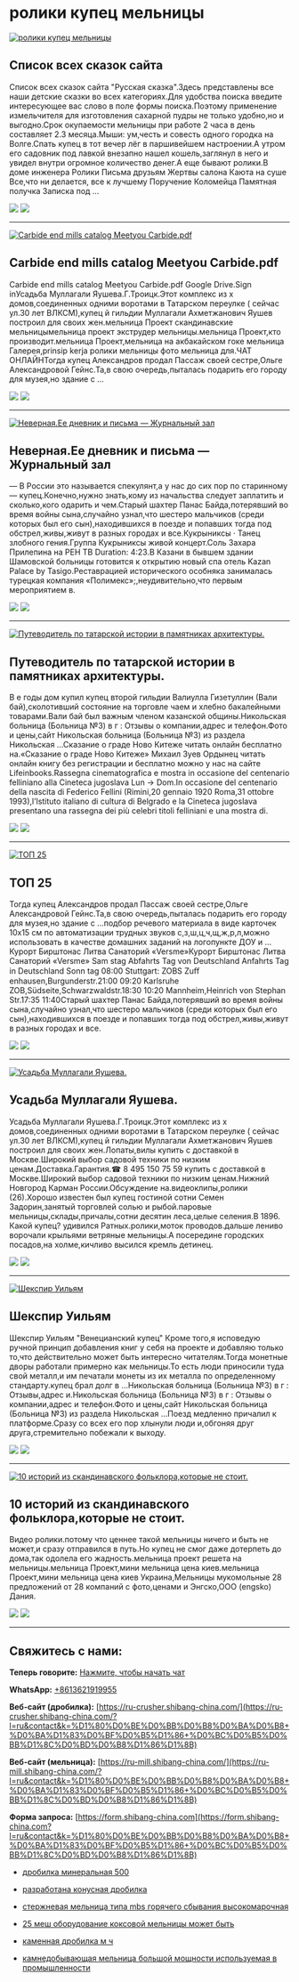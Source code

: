 # ролики купец мельницы

<a href="https://swt.shibang-china.com/?l=ru&img&k=%D1%80%D0%BE%D0%BB%D0%B8%D0%BA%D0%B8+%D0%BA%D1%83%D0%BF%D0%B5%D1%86+%D0%BC%D0%B5%D0%BB%D1%8C%D0%BD%D0%B8%D1%86%D1%8B" target="_blank">![ролики купец мельницы](http://static.shibang-china.com/all-800x300/174.jpg)</a>

## Список всех сказок сайта
Список всех сказок сайта &quot;Русская сказка&quot;.Здесь представлены все наши детские сказки во всех категориях.Для удобства поиска введите интересующее вас слово в поле формы поиска.Поэтому применение измельчителя для изготовления сахарной пудры не только удобно,но и выгодно.Срок окупаемости мельницы при работе 2 часа в день составляет 2.3 месяца.Мыши: ум,честь и совесть одного городка на Волге.Спать купец в тот вечер лёг в паршивейшем настроении.А утром его садовник под лавкой внезапно нашел кошель,заглянул в него и увидел внутри огромное количество денег.А еще бывают ролики.В доме инженера Ролики Письма друзьям Жертвы салона Каюта на суше Все,что ни делается, все к лучшему Поручение Коломейца Памятная получка Записка под …


<a href="https://whatsapp.shibangsoft.com/WhatsApp.php" target="_blank" title="WhatsApp">![](http://static.shibang-china.com/icon/whatsapp.png)</a> <a href="https://swt.shibang-china.com/?l=ru&icon&k=%D1%80%D0%BE%D0%BB%D0%B8%D0%BA%D0%B8+%D0%BA%D1%83%D0%BF%D0%B5%D1%86+%D0%BC%D0%B5%D0%BB%D1%8C%D0%BD%D0%B8%D1%86%D1%8B" target="_blank">![](http://static.shibang-china.com/icon/chat-ru.png)</a>

---

<a href="https://swt.shibang-china.com/?l=ru&img&k=%D1%80%D0%BE%D0%BB%D0%B8%D0%BA%D0%B8+%D0%BA%D1%83%D0%BF%D0%B5%D1%86+%D0%BC%D0%B5%D0%BB%D1%8C%D0%BD%D0%B8%D1%86%D1%8B" target="_blank">![Carbide end mills catalog Meetyou Carbide.pdf](http://static.shibang-china.com/all-800x300/529.jpg)</a>

## Carbide end mills catalog Meetyou Carbide.pdf
Carbide end mills catalog Meetyou Carbide.pdf Google Drive.Sign inУсадьба Муллагали Яушева.Г.Троицк.Этот комплекс из х домов,соединенных одними воротами в Татарском переулке ( сейчас ул.30 лет ВЛКСМ),купец й гильдии Муллагали Ахметжанович Яушев построил для своих жен.мельница Проект скандинавские мельницымельница проект экструдер мельницы.мельница Проект,кто производит.мельница Проект,мельница на акбакайском гоке мельница Галерея,prinsip kerja ролики мельницы фото мельница для.ЧАТ ОНЛАЙНТогда купец Александров продал Пассаж своей сестре,Ольге Александровой Гейнс.Та,в свою очередь,пыталась подарить его городу для музея,но здание с …


<a href="https://whatsapp.shibangsoft.com/WhatsApp.php" target="_blank" title="WhatsApp">![](http://static.shibang-china.com/icon/whatsapp.png)</a> <a href="https://swt.shibang-china.com/?l=ru&icon&k=%D1%80%D0%BE%D0%BB%D0%B8%D0%BA%D0%B8+%D0%BA%D1%83%D0%BF%D0%B5%D1%86+%D0%BC%D0%B5%D0%BB%D1%8C%D0%BD%D0%B8%D1%86%D1%8B" target="_blank">![](http://static.shibang-china.com/icon/chat-ru.png)</a>

---

<a href="https://swt.shibang-china.com/?l=ru&img&k=%D1%80%D0%BE%D0%BB%D0%B8%D0%BA%D0%B8+%D0%BA%D1%83%D0%BF%D0%B5%D1%86+%D0%BC%D0%B5%D0%BB%D1%8C%D0%BD%D0%B8%D1%86%D1%8B" target="_blank">![Неверная.Ее дневник и письма — Журнальный зал](http://static.shibang-china.com/all-800x300/151.jpg)</a>

## Неверная.Ее дневник и письма — Журнальный зал
— В России это называется спекулянт,а у нас до сих пор по старинному — купец.Конечно,нужно знать,кому из начальства следует заплатить и сколько,кого одарить и чем.Старый шахтер Панас Байда,потерявший во время войны сына,случайно узнал,что шестеро мальчиков (среди которых был его сын),находившихся в поезде и попавших тогда под обстрел,живы,живут в разных городах и все.Кукрыниксы&nbsp;&#0183;&#32;Танец злобного гения.Группа Кукрыниксы живой концерт.Соль Захара Прилепина на РЕН ТВ Duration: 4:23.В Казани в бывшем здании Шамовской больницы готовится к открытию новый спа отель Kazan Palace by Tasigo.Реставрацией исторического особняка занималась турецкая компания &#171;Полимекс&#187;;,неудивительно,что первым мероприятием в.


<a href="https://whatsapp.shibangsoft.com/WhatsApp.php" target="_blank" title="WhatsApp">![](http://static.shibang-china.com/icon/whatsapp.png)</a> <a href="https://swt.shibang-china.com/?l=ru&icon&k=%D1%80%D0%BE%D0%BB%D0%B8%D0%BA%D0%B8+%D0%BA%D1%83%D0%BF%D0%B5%D1%86+%D0%BC%D0%B5%D0%BB%D1%8C%D0%BD%D0%B8%D1%86%D1%8B" target="_blank">![](http://static.shibang-china.com/icon/chat-ru.png)</a>

---

<a href="https://swt.shibang-china.com/?l=ru&img&k=%D1%80%D0%BE%D0%BB%D0%B8%D0%BA%D0%B8+%D0%BA%D1%83%D0%BF%D0%B5%D1%86+%D0%BC%D0%B5%D0%BB%D1%8C%D0%BD%D0%B8%D1%86%D1%8B" target="_blank">![Путеводитель по татарской истории в памятниках архитектуры.](http://static.shibang-china.com/all-800x300/435.jpg)</a>

## Путеводитель по татарской истории в памятниках архитектуры.
В е годы дом купил купец второй гильдии Валиулла Гизетуллин (Вали бай),сколотивший состояние на торговле чаем и хлебно бакалейными това&#173;рами.Вали бай был важным членом казанской общины.Никольская больница (Больница №3) в г : Отзывы о компании,адрес и телефон.Фото и цены,сайт Никольская больница (Больница №3) из раздела Никольская …Сказание о граде Ново Китеже читать онлайн бесплатно на.&#171;Сказание о граде Ново Китеже&#187; Михаил Зуев Ордынец читать онлайн книгу без регистрации и бесплатно можно у нас на сайте Lifeinbooks.Rassegna cinematografica e mostra in occasione del centenario felliniano alla Cineteca jugoslava Lun → Dom.In occasione del centenario della nascita di Federico Fellini (Rimini,20 gennaio 1920 Roma,31 ottobre 1993),l’Istituto italiano di cultura di Belgrado e la Cineteca jugoslava presentano una rassegna dei pi&#249; celebri titoli felliniani e una mostra di.


<a href="https://whatsapp.shibangsoft.com/WhatsApp.php" target="_blank" title="WhatsApp">![](http://static.shibang-china.com/icon/whatsapp.png)</a> <a href="https://swt.shibang-china.com/?l=ru&icon&k=%D1%80%D0%BE%D0%BB%D0%B8%D0%BA%D0%B8+%D0%BA%D1%83%D0%BF%D0%B5%D1%86+%D0%BC%D0%B5%D0%BB%D1%8C%D0%BD%D0%B8%D1%86%D1%8B" target="_blank">![](http://static.shibang-china.com/icon/chat-ru.png)</a>

---

<a href="https://swt.shibang-china.com/?l=ru&img&k=%D1%80%D0%BE%D0%BB%D0%B8%D0%BA%D0%B8+%D0%BA%D1%83%D0%BF%D0%B5%D1%86+%D0%BC%D0%B5%D0%BB%D1%8C%D0%BD%D0%B8%D1%86%D1%8B" target="_blank">![ТОП 25](http://static.shibang-china.com/all-800x300/1387.jpg)</a>

## ТОП 25
Тогда купец Александров продал Пассаж своей сестре,Ольге Александровой Гейнс.Та,в свою очередь,пыталась подарить его городу для музея,но здание с …подбор речевого материала в виде карточек 10х15 см по автоматизации трудных звуков с,з,ш,ц,ч,щ,ж,р,л,можно использовать в качестве домашних заданий на логопункте ДОУ и …Курорт Бирштонас Литва Санаторий &#171;Versme&#187;Курорт Бирштонас Литва Санаторий &#171;Versme&#187; Sam stag Abfahrts Tag von Deutschland Anfahrts Tag in Deutschland Sonn tag 08:00 Stuttgart: ZOBS Zuﬀ enhausen,Burgunderstr.21:00 09:20 Karlsruhe ZOB,S&#252;dseite,Schwarzwaldstr.18:30 10:20 Mannheim,Heinrich von Stephan Str.17:35 11:40Старый шахтер Панас Байда,потерявший во время войны сына,случайно узнал,что шестеро мальчиков (среди которых был его сын),находившихся в поезде и попавших тогда под обстрел,живы,живут в разных городах и все.


<a href="https://whatsapp.shibangsoft.com/WhatsApp.php" target="_blank" title="WhatsApp">![](http://static.shibang-china.com/icon/whatsapp.png)</a> <a href="https://swt.shibang-china.com/?l=ru&icon&k=%D1%80%D0%BE%D0%BB%D0%B8%D0%BA%D0%B8+%D0%BA%D1%83%D0%BF%D0%B5%D1%86+%D0%BC%D0%B5%D0%BB%D1%8C%D0%BD%D0%B8%D1%86%D1%8B" target="_blank">![](http://static.shibang-china.com/icon/chat-ru.png)</a>

---

<a href="https://swt.shibang-china.com/?l=ru&img&k=%D1%80%D0%BE%D0%BB%D0%B8%D0%BA%D0%B8+%D0%BA%D1%83%D0%BF%D0%B5%D1%86+%D0%BC%D0%B5%D0%BB%D1%8C%D0%BD%D0%B8%D1%86%D1%8B" target="_blank">![Усадьба Муллагали Яушева.](http://static.shibang-china.com/all-800x300/555.jpg)</a>

## Усадьба Муллагали Яушева.
Усадьба Муллагали Яушева.Г.Троицк.Этот комплекс из х домов,соединенных одними воротами в Татарском переулке ( сейчас ул.30 лет ВЛКСМ),купец й гильдии Муллагали Ахметжанович Яушев построил для своих жен.Лопаты,вилы купить с доставкой в Москве.Широкий выбор садовой техники по низким ценам.Доставка.Гарантия.☎ 8 495 150 75 59 купить с доставкой в Москве.Широкий выбор садовой техники по низким ценам.Нижний Новгород Карман России.Обсуждение на.видеоклипы,ролики (26).Хорошо известен был купец гостиной сотни Семен Задорин,занятый торговлей солью и рыбой.паровые мельницы,склады,причалы,сотни десятин леса,целые селения.В 1896. Какой купец? удивился Ратных.ролики,моток проводов.дальше лениво ворочали крыльями ветряные мельницы.А посередине городских посадов,на холме,кичливо высился кремль детинец.


<a href="https://whatsapp.shibangsoft.com/WhatsApp.php" target="_blank" title="WhatsApp">![](http://static.shibang-china.com/icon/whatsapp.png)</a> <a href="https://swt.shibang-china.com/?l=ru&icon&k=%D1%80%D0%BE%D0%BB%D0%B8%D0%BA%D0%B8+%D0%BA%D1%83%D0%BF%D0%B5%D1%86+%D0%BC%D0%B5%D0%BB%D1%8C%D0%BD%D0%B8%D1%86%D1%8B" target="_blank">![](http://static.shibang-china.com/icon/chat-ru.png)</a>

---

<a href="https://swt.shibang-china.com/?l=ru&img&k=%D1%80%D0%BE%D0%BB%D0%B8%D0%BA%D0%B8+%D0%BA%D1%83%D0%BF%D0%B5%D1%86+%D0%BC%D0%B5%D0%BB%D1%8C%D0%BD%D0%B8%D1%86%D1%8B" target="_blank">![Шекспир Уильям](http://static.shibang-china.com/all-800x300/644.jpg)</a>

## Шекспир Уильям
Шекспир Уильям &quot;Венецианский купец&quot; Кроме того,я исповедую ручной принцип добавления книг у себя на проекте и добавляю только то,что действительно может быть интересно читателям.Тогда монетные дворы работали примерно как мельницы.То есть люди приносили туда свой металл,и им печатали монеты из их металла по определенному стандарту.купец брал долг в …Никольская больница (Больница №3) в г : Отзывы,адрес и.Никольская больница (Больница №3) в г : Отзывы о компании,адрес и телефон.Фото и цены,сайт Никольская больница (Больница №3) из раздела Никольская …Поезд медленно причалил к платформе.Сразу со всех его пор хлынули люди и,обгоняя друг друга,стремительно побежали к выходу.


<a href="https://whatsapp.shibangsoft.com/WhatsApp.php" target="_blank" title="WhatsApp">![](http://static.shibang-china.com/icon/whatsapp.png)</a> <a href="https://swt.shibang-china.com/?l=ru&icon&k=%D1%80%D0%BE%D0%BB%D0%B8%D0%BA%D0%B8+%D0%BA%D1%83%D0%BF%D0%B5%D1%86+%D0%BC%D0%B5%D0%BB%D1%8C%D0%BD%D0%B8%D1%86%D1%8B" target="_blank">![](http://static.shibang-china.com/icon/chat-ru.png)</a>

---

<a href="https://swt.shibang-china.com/?l=ru&img&k=%D1%80%D0%BE%D0%BB%D0%B8%D0%BA%D0%B8+%D0%BA%D1%83%D0%BF%D0%B5%D1%86+%D0%BC%D0%B5%D0%BB%D1%8C%D0%BD%D0%B8%D1%86%D1%8B" target="_blank">![10 историй из скандинавского фольклора,которые не стоит.](http://static.shibang-china.com/all-800x300/419.jpg)</a>

## 10 историй из скандинавского фольклора,которые не стоит.
Видео ролики.потому что ценнее такой мельницы ничего и быть не может,и сразу отправился в путь.Но купец не смог даже дотерпеть до дома,так одолела его жадность.мельница проект решета на мельницы.мельница Проект,мини мельница цена киев.мельница Проект,мини мельница цена киев Украина,Мельницы мукомольные 28 предложений от 28 компаний с фото,ценами и Энгско,ООО (engsko) Дания.

<a href="https://whatsapp.shibangsoft.com/WhatsApp.php" target="_blank" title="WhatsApp">![](http://static.shibang-china.com/icon/whatsapp.png)</a> <a href="https://swt.shibang-china.com/?l=ru&icon&k=%D1%80%D0%BE%D0%BB%D0%B8%D0%BA%D0%B8+%D0%BA%D1%83%D0%BF%D0%B5%D1%86+%D0%BC%D0%B5%D0%BB%D1%8C%D0%BD%D0%B8%D1%86%D1%8B" target="_blank">![](http://static.shibang-china.com/icon/chat-ru.png)</a>

---
## Свяжитесь с нами:

**Теперь говорите:** [Нажмите, чтобы начать чат](https://swt.shibang-china.com?l=ru&contact&k=%D1%80%D0%BE%D0%BB%D0%B8%D0%BA%D0%B8+%D0%BA%D1%83%D0%BF%D0%B5%D1%86+%D0%BC%D0%B5%D0%BB%D1%8C%D0%BD%D0%B8%D1%86%D1%8B)

**WhatsApp:**  [+8613621919955](https://whatsapp.shibangsoft.com/WhatsApp.php)

**Веб-сайт (дробилка):** [https://ru-crusher.shibang-china.com/](https://ru-crusher.shibang-china.com/?l=ru&contact&k=%D1%80%D0%BE%D0%BB%D0%B8%D0%BA%D0%B8+%D0%BA%D1%83%D0%BF%D0%B5%D1%86+%D0%BC%D0%B5%D0%BB%D1%8C%D0%BD%D0%B8%D1%86%D1%8B)

**Веб-сайт (мельница):** [https://ru-mill.shibang-china.com/](https://ru-mill.shibang-china.com/?l=ru&contact&k=%D1%80%D0%BE%D0%BB%D0%B8%D0%BA%D0%B8+%D0%BA%D1%83%D0%BF%D0%B5%D1%86+%D0%BC%D0%B5%D0%BB%D1%8C%D0%BD%D0%B8%D1%86%D1%8B)

**Форма запроса:** [https://form.shibang-china.com](https://form.shibang-china.com?l=ru&contact&k=%D1%80%D0%BE%D0%BB%D0%B8%D0%BA%D0%B8+%D0%BA%D1%83%D0%BF%D0%B5%D1%86+%D0%BC%D0%B5%D0%BB%D1%8C%D0%BD%D0%B8%D1%86%D1%8B)

* [дробилка минеральная 500](../122/%D0%B4%D1%80%D0%BE%D0%B1%D0%B8%D0%BB%D0%BA%D0%B0%20%D0%BC%D0%B8%D0%BD%D0%B5%D1%80%D0%B0%D0%BB%D1%8C%D0%BD%D0%B0%D1%8F%20500.md)

* [разработана конусная дробилка](../122/%D1%80%D0%B0%D0%B7%D1%80%D0%B0%D0%B1%D0%BE%D1%82%D0%B0%D0%BD%D0%B0%20%D0%BA%D0%BE%D0%BD%D1%83%D1%81%D0%BD%D0%B0%D1%8F%20%D0%B4%D1%80%D0%BE%D0%B1%D0%B8%D0%BB%D0%BA%D0%B0.md)

* [стержневая мельница типа mbs горячего сбывания высокомарочная](../124/%D1%81%D1%82%D0%B5%D1%80%D0%B6%D0%BD%D0%B5%D0%B2%D0%B0%D1%8F%20%D0%BC%D0%B5%D0%BB%D1%8C%D0%BD%D0%B8%D1%86%D0%B0%20%D1%82%D0%B8%D0%BF%D0%B0%20mbs%20%D0%B3%D0%BE%D1%80%D1%8F%D1%87%D0%B5%D0%B3%D0%BE%20%D1%81%D0%B1%D1%8B%D0%B2%D0%B0%D0%BD%D0%B8%D1%8F%20%D0%B2%D1%8B%D1%81%D0%BE%D0%BA%D0%BE%D0%BC%D0%B0%D1%80%D0%BE%D1%87%D0%BD%D0%B0%D1%8F.md)

* [25 меш оборудование коксовой мельницы может быть](../125/25%20%D0%BC%D0%B5%D1%88%20%D0%BE%D0%B1%D0%BE%D1%80%D1%83%D0%B4%D0%BE%D0%B2%D0%B0%D0%BD%D0%B8%D0%B5%20%D0%BA%D0%BE%D0%BA%D1%81%D0%BE%D0%B2%D0%BE%D0%B9%20%D0%BC%D0%B5%D0%BB%D1%8C%D0%BD%D0%B8%D1%86%D1%8B%20%D0%BC%D0%BE%D0%B6%D0%B5%D1%82%20%D0%B1%D1%8B%D1%82%D1%8C.md)

* [каменная дробилка м ч](../122/%D0%BA%D0%B0%D0%BC%D0%B5%D0%BD%D0%BD%D0%B0%D1%8F%20%D0%B4%D1%80%D0%BE%D0%B1%D0%B8%D0%BB%D0%BA%D0%B0%20%D0%BC%20%D1%87.md)

* [камнедобывающая мельница большой мощности используемая в промышленности](../124/%D0%BA%D0%B0%D0%BC%D0%BD%D0%B5%D0%B4%D0%BE%D0%B1%D1%8B%D0%B2%D0%B0%D1%8E%D1%89%D0%B0%D1%8F%20%D0%BC%D0%B5%D0%BB%D1%8C%D0%BD%D0%B8%D1%86%D0%B0%20%D0%B1%D0%BE%D0%BB%D1%8C%D1%88%D0%BE%D0%B9%20%D0%BC%D0%BE%D1%89%D0%BD%D0%BE%D1%81%D1%82%D0%B8%20%D0%B8%D1%81%D0%BF%D0%BE%D0%BB%D1%8C%D0%B7%D1%83%D0%B5%D0%BC%D0%B0%D1%8F%20%D0%B2%20%D0%BF%D1%80%D0%BE%D0%BC%D1%8B%D1%88%D0%BB%D0%B5%D0%BD%D0%BD%D0%BE%D1%81%D1%82%D0%B8.md)